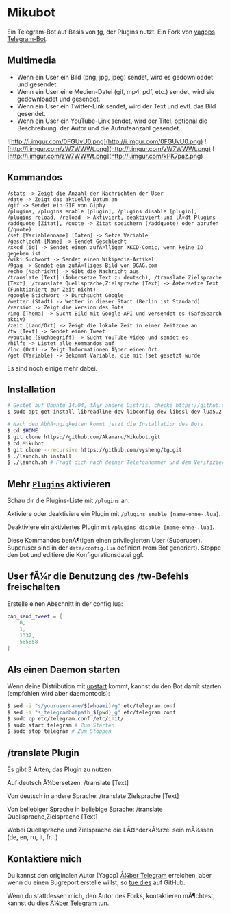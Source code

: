 Mikubot
============

Ein Telegram-Bot auf Basis von [tg](https://github.com/vysheng/tg), der Plugins nutzt. Ein Fork von [yagops Telegram-Bot](https://github.com/yagop/telegram-bot).

Multimedia
----------
- Wenn ein User ein Bild (png, jpg, jpeg) sendet, wird es gedownloadet und gesendet.
- Wenn ein User eine Medien-Datei (gif, mp4, pdf, etc.) sendet, wird sie gedownloadet und gesendet.
- Wenn ein User ein Twitter-Link sendet, wird der Text und evtl. das Bild gesendet.
- Wenn ein User ein YouTube-Link sendet, wird der Titel, optional die Beschreibung, der Autor und die Aufrufeanzahl gesendet.

![http://i.imgur.com/0FGUvU0.png](http://i.imgur.com/0FGUvU0.png) ![http://i.imgur.com/zW7WWWt.png](http://i.imgur.com/zW7WWWt.png) ![http://i.imgur.com/zW7WWWt.png](http://i.imgur.com/kPK7paz.png)

Kommandos
------------
```
/stats -> Zeigt die Anzahl der Nachrichten der User
/date -> Zeigt das aktuelle Datum an
/gif -> Sendet ein GIF von Giphy
/plugins, /plugins enable [plugin], /plugins disable [plugin], /plugins reload, /reload -> Aktiviert, deaktiviert und lÃ¤dt Plugins
/addquote [Zitat], /quote -> Zitat speichern (/addquote) oder abrufen (/quote)
/set [Variablenname] [Daten] -> Setze Variable
/geschlecht [Name] -> Sendet Geschlecht
/xkcd [id] -> Sendet einen zufÃ¤lligen XKCD-Comic, wenn keine ID gegeben ist.
/wiki Suchwort -> Sendet einen Wikipedia-Artikel
/9gag -> Sendet ein zufÃ¤lliges Bild von 9GAG.com
/echo [Nachricht] -> Gibt die Nachricht aus
/translate [Text] (Ãœbersetze Text zu deutsch), /translate Zielsprache [Text], /translate Quellsprache,Zielsprache [Text] -> Ãœbersetze Text (Funktioniert zur Zeit nicht)
/google Stichwort -> Durchsucht Google
/wetter (Stadt) -> Wetter in dieser Stadt (Berlin ist Standard)
/version -> Zeigt die Version des Bots
/img [Thema] -> Sucht Bild mit Google-API und versendet es (SafeSearch aktiv)
/zeit [Land/Ort] -> Zeigt die lokale Zeit in einer Zeitzone an
/tw [Text] -> Sendet einen Tweet
/youtube [Suchbegriff] -> Sucht YouTube-Video und sendet es
/hilfe -> Listet alle Kommandos auf
/loc (Ort) -> Zeigt Informationen Ã¼ber einen Ort.
/get (Variable) -> Bekommt Variable, die mit !set gesetzt wurde
```
Es sind noch einige mehr dabei.

Installation
------------
```bash
# Gestet auf Ubuntu 14.04, fÃ¼r andere Distris, checke https://github.com/vysheng/tg#installation
$ sudo apt-get install libreadline-dev libconfig-dev libssl-dev lua5.2 liblua5.2-dev libevent-dev make unzip git redis-server libjansson-dev libpython-dev
```
```bash
# Nach den AbhÃ¤ngigkeiten kommt jetzt die Installation des Bots
$ cd $HOME
$ git clone https://github.com/Akamaru/Mikubot.git
$ cd Mikubot
$ git clone --recursive https://github.com/vysheng/tg.git
$ ./launch.sh install
$ ./launch.sh # Fragt dich nach deiner Telefonnummer und dem Verifizierungscode
```

Mehr [`Plugins`](https://github.com/Akamaru/Mikubot/tree/master/plugins) aktivieren
-------------
Schau dir die Plugins-Liste mit `/plugins` an.

Aktiviere oder deaktiviere ein Plugin mit `/plugins enable [name-ohne-.lua]`.

Deaktiviere ein aktiviertes Plugin mit `/plugins disable [name-ohne-.lua]`.

Diese Kommandos benÃ¶tigen einen privilegierten User (Superuser). Superuser sind in der `data/config.lua` definiert (vom Bot generiert). Stoppe den bot und editiere die Konfigurationsdatei ggf.

## User fÃ¼r die Benutzung des /tw-Befehls freischalten
Erstelle einen Abschnitt in der config.lua:
```lua
can_send_tweet = {
    0,
    1,
    1337,
    585858
}
```

Als einen Daemon starten
------------
Wenn deine Distribution mit [upstart](http://upstart.ubuntu.com/) kommt, kannst du den Bot damit starten (empfohlen wird aber daemontools):
```bash
$ sed -i "s/yourusername/$(whoami)/g" etc/telegram.conf
$ sed -i "s_telegrambotpath_$(pwd)_g" etc/telegram.conf
$ sudo cp etc/telegram.conf /etc/init/
$ sudo start telegram # Zum Starten
$ sudo stop telegram # Zum Stoppen
```

/translate Plugin
------------
Es gibt 3 Arten, das Plugin zu nutzen:

Auf deutsch Ã¼bersetzen: /translate [Text]

Von deutsch in andere Sprache: /translate Zielsprache [Text]

Von beliebiger Sprache in beliebige Sprache: /translate Quellsprache,Zielsprache [Text]


Wobei Quellsprache und Zielsprache die LÃ¤nderkÃ¼rzel sein mÃ¼ssen (de, en, ru, it, fr...)

Kontaktiere mich
------------
Du kannst den originalen Autor (Yagop) [Ã¼ber Telegram](https://telegram.me/yago_perez) erreichen, aber wenn du einen Bugreport erstelle willst, so [tue dies](https://github.com/yagop/telegram-bot/issues) auf GitHub.

Wenn du stattdessen mich, den Autor des Forks, kontaktieren mÃ¶chtest, kannst du dies [Ã¼ber Telegram](https://telegram.me/Akamaru) tun.